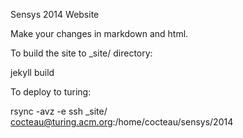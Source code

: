 Sensys 2014 Website

Make your changes in markdown and html.

To build the site to _site/ directory:

   jekyll build

To deploy to turing:

   rsync -avz -e ssh _site/ cocteau@turing.acm.org:/home/cocteau/sensys/2014